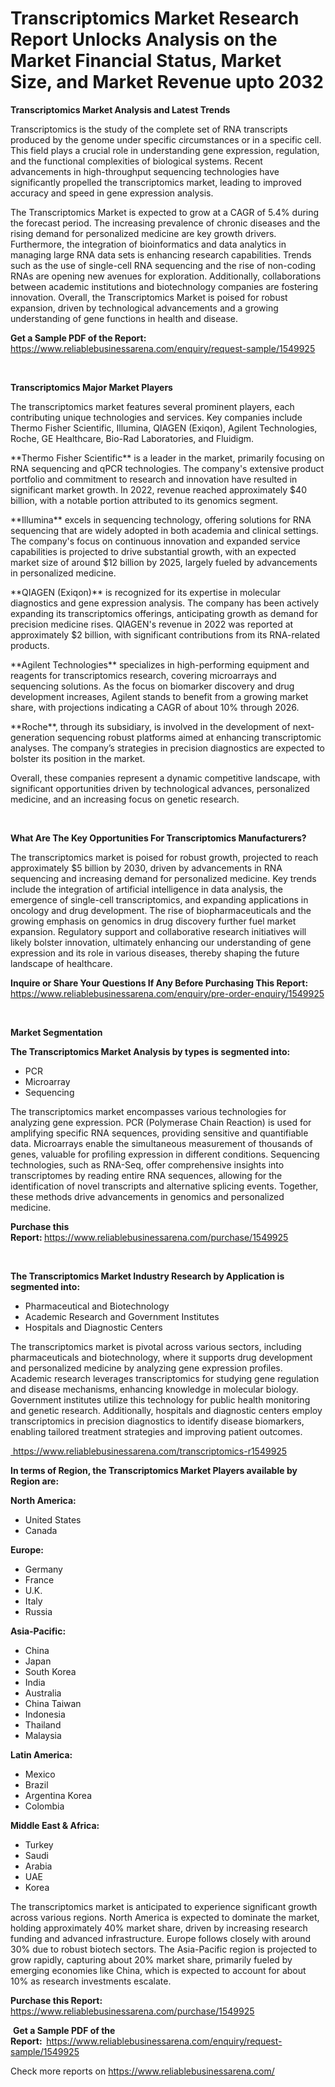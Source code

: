 <p><h1>Transcriptomics Market Research Report Unlocks Analysis on the Market Financial Status, Market Size, and Market Revenue upto 2032</h1></p><p><strong>Transcriptomics Market Analysis and Latest Trends</strong></p>
<p><p>Transcriptomics is the study of the complete set of RNA transcripts produced by the genome under specific circumstances or in a specific cell. This field plays a crucial role in understanding gene expression, regulation, and the functional complexities of biological systems. Recent advancements in high-throughput sequencing technologies have significantly propelled the transcriptomics market, leading to improved accuracy and speed in gene expression analysis.</p><p>The Transcriptomics Market is expected to grow at a CAGR of 5.4% during the forecast period. The increasing prevalence of chronic diseases and the rising demand for personalized medicine are key growth drivers. Furthermore, the integration of bioinformatics and data analytics in managing large RNA data sets is enhancing research capabilities. Trends such as the use of single-cell RNA sequencing and the rise of non-coding RNAs are opening new avenues for exploration. Additionally, collaborations between academic institutions and biotechnology companies are fostering innovation. Overall, the Transcriptomics Market is poised for robust expansion, driven by technological advancements and a growing understanding of gene functions in health and disease.</p></p>
<p><strong>Get a Sample PDF of the Report:&nbsp;</strong> <a href="https://www.reliablebusinessarena.com/enquiry/request-sample/1549925?utm_campaign=2527&utm_medium=2&utm_source=Github&utm_content=ia&utm_term=03032025&utm_id=transcriptomics">https://www.reliablebusinessarena.com/enquiry/request-sample/1549925</a></p>
<p>&nbsp;</p>
<p><strong>Transcriptomics Major Market Players</strong></p>
<p><p>The transcriptomics market features several prominent players, each contributing unique technologies and services. Key companies include Thermo Fisher Scientific, Illumina, QIAGEN (Exiqon), Agilent Technologies, Roche, GE Healthcare, Bio-Rad Laboratories, and Fluidigm.</p><p>**Thermo Fisher Scientific** is a leader in the market, primarily focusing on RNA sequencing and qPCR technologies. The company's extensive product portfolio and commitment to research and innovation have resulted in significant market growth. In 2022, revenue reached approximately $40 billion, with a notable portion attributed to its genomics segment.</p><p>**Illumina** excels in sequencing technology, offering solutions for RNA sequencing that are widely adopted in both academia and clinical settings. The company's focus on continuous innovation and expanded service capabilities is projected to drive substantial growth, with an expected market size of around $12 billion by 2025, largely fueled by advancements in personalized medicine.</p><p>**QIAGEN (Exiqon)** is recognized for its expertise in molecular diagnostics and gene expression analysis. The company has been actively expanding its transcriptomics offerings, anticipating growth as demand for precision medicine rises. QIAGEN's revenue in 2022 was reported at approximately $2 billion, with significant contributions from its RNA-related products.</p><p>**Agilent Technologies** specializes in high-performing equipment and reagents for transcriptomics research, covering microarrays and sequencing solutions. As the focus on biomarker discovery and drug development increases, Agilent stands to benefit from a growing market share, with projections indicating a CAGR of about 10% through 2026.</p><p>**Roche**, through its subsidiary, is involved in the development of next-generation sequencing robust platforms aimed at enhancing transcriptomic analyses. The company’s strategies in precision diagnostics are expected to bolster its position in the market.</p><p>Overall, these companies represent a dynamic competitive landscape, with significant opportunities driven by technological advances, personalized medicine, and an increasing focus on genetic research.</p></p>
<p>&nbsp;</p>
<p><strong>What Are The Key Opportunities For Transcriptomics Manufacturers?</strong></p>
<p><p>The transcriptomics market is poised for robust growth, projected to reach approximately $5 billion by 2030, driven by advancements in RNA sequencing and increasing demand for personalized medicine. Key trends include the integration of artificial intelligence in data analysis, the emergence of single-cell transcriptomics, and expanding applications in oncology and drug development. The rise of biopharmaceuticals and the growing emphasis on genomics in drug discovery further fuel market expansion. Regulatory support and collaborative research initiatives will likely bolster innovation, ultimately enhancing our understanding of gene expression and its role in various diseases, thereby shaping the future landscape of healthcare.</p></p>
<p><strong>Inquire or Share Your Questions If Any Before Purchasing This Report:</strong> <a href="https://www.reliablebusinessarena.com/enquiry/pre-order-enquiry/1549925?utm_campaign=2527&utm_medium=2&utm_source=Github&utm_content=ia&utm_term=03032025&utm_id=transcriptomics">https://www.reliablebusinessarena.com/enquiry/pre-order-enquiry/1549925</a></p>
<p>&nbsp;</p>
<p><strong>Market Segmentation</strong></p>
<p><strong>The Transcriptomics Market Analysis by types is segmented into:</strong></p>
<p><ul><li>PCR</li><li>Microarray</li><li>Sequencing</li></ul></p>
<p><p>The transcriptomics market encompasses various technologies for analyzing gene expression. PCR (Polymerase Chain Reaction) is used for amplifying specific RNA sequences, providing sensitive and quantifiable data. Microarrays enable the simultaneous measurement of thousands of genes, valuable for profiling expression in different conditions. Sequencing technologies, such as RNA-Seq, offer comprehensive insights into transcriptomes by reading entire RNA sequences, allowing for the identification of novel transcripts and alternative splicing events. Together, these methods drive advancements in genomics and personalized medicine.</p></p>
<p><strong>Purchase this Report:&nbsp;</strong><a href="https://www.reliablebusinessarena.com/purchase/1549925?utm_campaign=2527&utm_medium=2&utm_source=Github&utm_content=ia&utm_term=03032025&utm_id=transcriptomics">https://www.reliablebusinessarena.com/purchase/1549925</a></p>
<p>&nbsp;</p>
<p><strong>The Transcriptomics Market Industry Research by Application is segmented into:</strong></p>
<p><ul><li>Pharmaceutical and Biotechnology</li><li>Academic Research and Government Institutes</li><li>Hospitals and Diagnostic Centers</li></ul></p>
<p><p>The transcriptomics market is pivotal across various sectors, including pharmaceuticals and biotechnology, where it supports drug development and personalized medicine by analyzing gene expression profiles. Academic research leverages transcriptomics for studying gene regulation and disease mechanisms, enhancing knowledge in molecular biology. Government institutes utilize this technology for public health monitoring and genetic research. Additionally, hospitals and diagnostic centers employ transcriptomics in precision diagnostics to identify disease biomarkers, enabling tailored treatment strategies and improving patient outcomes.</p></p>
<p><a href="https://www.reliablebusinessarena.com/transcriptomics-r1549925?utm_campaign=2527&utm_medium=2&utm_source=Github&utm_content=ia&utm_term=03032025&utm_id=transcriptomics">&nbsp;https://www.reliablebusinessarena.com/transcriptomics-r1549925</a></p>
<p><strong>In terms of Region, the Transcriptomics Market Players available by Region are:</strong></p>
<p>
    <p> <strong> North America: </strong>
        <ul>
            <li>United States</li>
            <li>Canada</li>
        </ul>
        </p> 
    <p> <strong> Europe: </strong>
        <ul>
            <li>Germany</li>
            <li>France</li>
            <li>U.K.</li>
            <li>Italy</li>
            <li>Russia</li>
        </ul>
        </p> 
    <p> <strong> Asia-Pacific: </strong>
        <ul>
            <li>China</li>
            <li>Japan</li>
            <li>South Korea</li>
            <li>India</li>
            <li>Australia</li>
            <li>China Taiwan</li>
            <li>Indonesia</li>
            <li>Thailand</li>
            <li>Malaysia</li>
        </ul>
        </p> 
    <p> <strong> Latin America: </strong>
        <ul>
            <li>Mexico</li>
            <li>Brazil</li>
            <li>Argentina Korea</li>
            <li>Colombia</li>
        </ul>
        </p> 
    <p> <strong> Middle East & Africa: </strong>
        <ul>
            <li>Turkey</li>
            <li>Saudi</li>
            <li>Arabia</li>
            <li>UAE</li>
            <li>Korea</li>
        </ul>
    </p>
    </p>
<p><p>The transcriptomics market is anticipated to experience significant growth across various regions. North America is expected to dominate the market, holding approximately 40% market share, driven by increasing research funding and advanced infrastructure. Europe follows closely with around 30% due to robust biotech sectors. The Asia-Pacific region is projected to grow rapidly, capturing about 20% market share, primarily fueled by emerging economies like China, which is expected to account for about 10% as research investments escalate.</p></p>
<p><strong>Purchase this Report: </strong><a href="https://www.reliablebusinessarena.com/purchase/1549925?utm_campaign=2527&utm_medium=2&utm_source=Github&utm_content=ia&utm_term=03032025&utm_id=transcriptomics">https://www.reliablebusinessarena.com/purchase/1549925</a></p>
<p>&nbsp;<strong>Get a Sample PDF of the Report:&nbsp;&nbsp;</strong><a href="https://www.reliablebusinessarena.com/enquiry/request-sample/1549925?utm_campaign=2527&utm_medium=2&utm_source=Github&utm_content=ia&utm_term=03032025&utm_id=transcriptomics">https://www.reliablebusinessarena.com/enquiry/request-sample/1549925</a></p>
<p><strong></strong></p>
<p>Check more reports on <a href="https://www.reliablebusinessarena.com/?utm_campaign=2527&utm_medium=2&utm_source=Github&utm_content=ia&utm_term=03032025&utm_id=transcriptomics">https://www.reliablebusinessarena.com/</a></p>